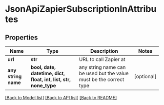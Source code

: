 # JsonApiZapierSubscriptionInAttributes


## Properties
Name | Type | Description | Notes
------------ | ------------- | ------------- | -------------
**url** | **str** | URL to call Zapier at | 
**any string name** | **bool, date, datetime, dict, float, int, list, str, none_type** | any string name can be used but the value must be the correct type | [optional]

[[Back to Model list]](../README.md#documentation-for-models) [[Back to API list]](../README.md#documentation-for-api-endpoints) [[Back to README]](../README.md)


